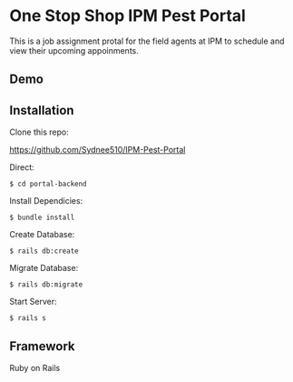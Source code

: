# One Stop Shop IPM Pest Portal

This is a job assignment protal for the field agents at IPM to schedule and view their upcoming appoinments. 

## Demo

## Installation

Clone this repo:

https://github.com/Sydnee510/IPM-Pest-Portal

Direct:

    $ cd portal-backend

Install Dependicies:

    $ bundle install

Create Database:

    $ rails db:create 

Migrate Database:

    $ rails db:migrate

Start Server:

    $ rails s

 ## Framework

 Ruby on Rails

